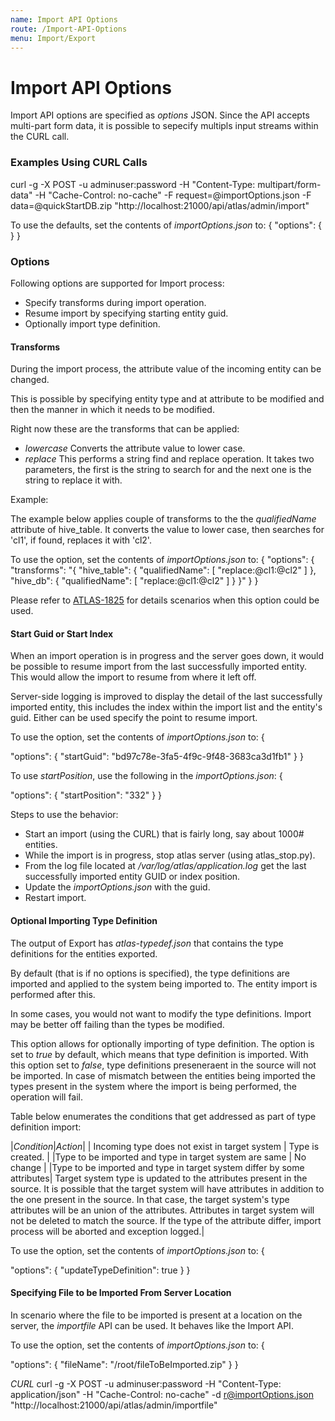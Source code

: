 ```yaml
---
name: Import API Options
route: /Import-API-Options
menu: Import/Export
---
```


# Import API Options

Import API options are specified as _options_ JSON. Since the API accepts multi-part form data, it is possible to sepecify multipls input streams within the CURL call.

### Examples Using CURL Calls
<verbatim>
curl -g -X POST -u adminuser:password -H "Content-Type: multipart/form-data"
            -H "Cache-Control: no-cache"
            -F request=@importOptions.json
            -F data=@quickStartDB.zip
            "http://localhost:21000/api/atlas/admin/import"
</verbatim>

To use the defaults, set the contents of _importOptions.json_ to:
<verbatim>
{
  "options": {
  }
}
</verbatim>


### Options
Following options are supported for Import process:

   * Specify transforms during import operation.
   * Resume import by specifying starting entity guid.
   * Optionally import type definition.

#### Transforms

During the import process, the attribute value of the incoming entity can be changed.

This is possible by specifying entity type and at attribute to be modified and then the manner in which it needs to be modified.

Right now these are the transforms that can be applied:
   * _lowercase_ Converts the attribute value to lower case.
   * _replace_ This performs a string find and replace operation. It takes two parameters, the first is the string to search for and the next one is the string to replace it with.

Example:

The example below applies couple of transforms to the the _qualifiedName_ attribute of hive_table. It converts the value to lower case, then searches for 'cl1', if found, replaces it with 'cl2'.

To use the option, set the contents of _importOptions.json_ to:
<verbatim>
{
  "options": {
    "transforms": "{ \"hive_table\": { \"qualifiedName\": [ \"replace:@cl1:@cl2\" ] }, \"hive_db\": { \"qualifiedName\": [ \"replace:@cl1:@cl2\" ] } }"
  }
}
</verbatim>

Please refer to [ATLAS-1825](https://issues.apache.org/jira/browse/ATLAS-1825) for details scenarios when this option could be used.

#### Start Guid or Start Index

When an import operation is in progress and the server goes down, it would be possible to resume import from the last successfully imported entity. This would allow the import to resume from where it left off.

Server-side logging is improved to display the detail of the last successfully imported entity, this includes the index within the import list and the entity's guid. Either can be used specify the point to resume import.

To use the option, set the contents of _importOptions.json_ to:
<verbatim>
{

  "options": {
    "startGuid": "bd97c78e-3fa5-4f9c-9f48-3683ca3d1fb1"
  }
}
</verbatim>

To use _startPosition_, use the following in the _importOptions.json_:
<verbatim>
{

  "options": {
    "startPosition": "332"
  }
}
</verbatim>

Steps to use the behavior:
   * Start an import (using the CURL) that is fairly long, say about 1000# entities.
   * While the import is in progress, stop atlas server (using atlas_stop.py).
   * From the log file located at _/var/log/atlas/application.log_ get the last successfully imported entity GUID or index position.
   * Update the _importOptions.json_ with the guid.
   * Restart import.

#### Optional Importing Type Definition

The output of Export has _atlas-typedef.json_ that contains the type definitions for the entities exported.

By default (that is if no options is specified), the type definitions are imported and applied to the system being imported to. The entity import is performed after this.

In some cases, you would not want to modify the type definitions. Import may be better off failing than the types be modified.

This option allows for optionally importing of type definition. The option is set to _true_ by default, which means that type definition is imported. With this option set to _false_, type definitions preseneraent in the source will not be imported. In case of mismatch between the entities being imported the types present in the system where the import is being performed, the operation will fail.

Table below enumerates the conditions that get addressed as part of type definition import:

|*Condition*|*Action*|
| Incoming type does not exist in target system | Type is created. |
|Type to be imported and type in target system are same | No change |
|Type to be imported and type in target system differ by some attributes| Target system type is updated to the attributes present in the source. It is possible that the target system will have attributes in addition to the one present in the source. In that case, the target system's type attributes will be an union of the attributes. Attributes in target system will not be deleted to match the source. If the type of the attribute differ, import process will be aborted and exception logged.|

To use the option, set the contents of _importOptions.json_ to:
<verbatim>
{

  "options": {
    "updateTypeDefinition": true
  }
}
</verbatim>

#### Specifying File to be Imported From Server Location

In scenario where the file to be imported is present at a location on the server, the _importfile_ API can be used. It behaves like the Import API.

To use the option, set the contents of _importOptions.json_ to:
<verbatim>
{

  "options": {
    "fileName": "/root/fileToBeImported.zip"
  }
}
</verbatim>

_CURL_
<verbatim>
curl -g -X POST -u adminuser:password -H "Content-Type: application/json"
            -H "Cache-Control: no-cache"
            -d r@importOptions.json
            "http://localhost:21000/api/atlas/admin/importfile"
</verbatim>
